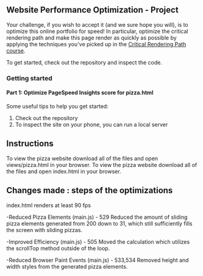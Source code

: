 
## Website Performance Optimization - Project 

Your challenge, if you wish to accept it (and we sure hope you will), is to optimize this online portfolio for speed! In particular, optimize the critical rendering path and make this page render as quickly as possible by applying the techniques you've picked up in the [Critical Rendering Path course](https://www.udacity.com/course/ud884).

To get started, check out the repository and inspect the code.

### Getting started

#### Part 1: Optimize PageSpeed Insights score for pizza.html

Some useful tips to help you get started:

1. Check out the repository
1. To inspect the site on your phone, you can run a local server

## Instructions 

To view the pizza website download all of the files and open views/pizza.html in your browser.
To view the pizza website download all of the files and open index.html in your browser.

## Changes made : steps of the optimizations 

index.html renders at least 90 fps

-Reduced Pizza Elements
(main.js) - 529
Reduced the amount of sliding pizza elements generated from 200 down to 31, which still sufficiently fills the screen with sliding pizzas.
 
 
-Improved Efficiency
(main.js) - 505
Moved the calculation which utilizes the scrollTop method outside of the loop.

-Reduced Browser Paint Events
(main.js) - 533,534
Removed height and width styles from the generated pizza elements.
